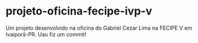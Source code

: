# projeto-oficina-fecipe-ivp-v
Um projeto desenvolvido na oficina do Gabriel Cezar Lima na FECIPE V em Ivaiporã-PR.
Uau fiz um commit!
